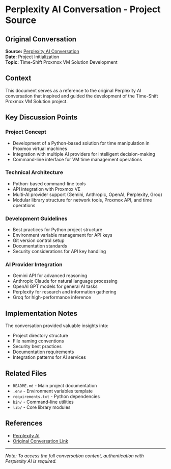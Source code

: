 # Perplexity AI Conversation - Project Source

## Original Conversation

**Source:** [Perplexity AI Conversation](https://www.perplexity.ai/search/5ded1777-135b-4451-b18c-2db3f31da780)  
**Date:** Project Initialization  
**Topic:** Time-Shift Proxmox VM Solution Development

## Context

This document serves as a reference to the original Perplexity AI conversation that inspired and guided the development of the Time-Shift Proxmox VM Solution project.

## Key Discussion Points

### Project Concept

- Development of a Python-based solution for time manipulation in Proxmox virtual machines
- Integration with multiple AI providers for intelligent decision-making
- Command-line interface for VM time management operations

### Technical Architecture

- Python-based command-line tools
- API integration with Proxmox VE
- Multi-AI provider support (Gemini, Anthropic, OpenAI, Perplexity, Groq)
- Modular library structure for network tools, Proxmox API, and time operations

### Development Guidelines

- Best practices for Python project structure
- Environment variable management for API keys
- Git version control setup
- Documentation standards
- Security considerations for API key handling

### AI Provider Integration

- Gemini API for advanced reasoning
- Anthropic Claude for natural language processing
- OpenAI GPT models for general AI tasks
- Perplexity for research and information gathering
- Groq for high-performance inference

## Implementation Notes

The conversation provided valuable insights into:

- Project directory structure
- File naming conventions
- Security best practices
- Documentation requirements
- Integration patterns for AI services

## Related Files

- `README.md` - Main project documentation
- `.env` - Environment variables template
- `requirements.txt` - Python dependencies
- `bin/` - Command-line utilities
- `lib/` - Core library modules

## References

- [Perplexity AI](https://www.perplexity.ai/)
- [Original Conversation Link](https://www.perplexity.ai/search/5ded1777-135b-4451-b18c-2db3f31da780)

---
*Note: To access the full conversation content, authentication with Perplexity AI is required.*
